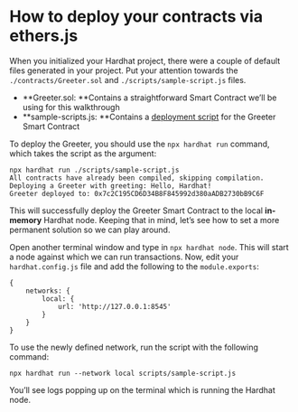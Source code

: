 # How to deploy your contracts via ethers.js

When you initialized your Hardhat project, there were a couple of default files generated in your project. Put your attention towards the `./contracts/Greeter.sol` and `./scripts/sample-script.js` files.

* **Greeter.sol: **Contains a straightforward Smart Contract we’ll be using for this walkthrough
* **sample-scripts.js: **Contains a [deployment script](https://hardhat.org/getting-started/#deploying-your-contracts) for the Greeter Smart Contract

To deploy the Greeter, you should use the `npx hardhat run` command, which takes the script as the argument:

```
npx hardhat run ./scripts/sample-script.js
All contracts have already been compiled, skipping compilation.
Deploying a Greeter with greeting: Hello, Hardhat!
Greeter deployed to: 0x7c2C195CD6D34B8F845992d380aADB2730bB9C6F
```

This will successfully deploy the Greeter Smart Contract to the local **in-memory** Hardhat node. Keeping that in mind, let’s see how to set a more permanent solution so we can play around.

Open another terminal window and type in `npx hardhat node`. This will start a node against which we can run transactions. Now, edit your `hardhat.config.js` file and add the following to the `module.exports`:

```
{
	networks: {
		local: {
			url: 'http://127.0.0.1:8545'
	  	}
	}
}
```

To use the newly defined network, run the script with the following command:

```
npx hardhat run --network local scripts/sample-script.js
```

You’ll see logs popping up on the terminal which is running the Hardhat node.
